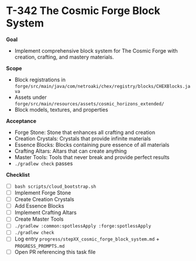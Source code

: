 # T-342 The Cosmic Forge Block System

**Goal**

- Implement comprehensive block system for The Cosmic Forge with creation, crafting, and mastery materials.

**Scope**

- Block registrations in `forge/src/main/java/com/netroaki/chex/registry/blocks/CHEXBlocks.java`
- Assets under `forge/src/main/resources/assets/cosmic_horizons_extended/`
- Block models, textures, and properties

**Acceptance**

- Forge Stone: Stone that enhances all crafting and creation
- Creation Crystals: Crystals that provide infinite materials
- Essence Blocks: Blocks containing pure essence of all materials
- Crafting Altars: Altars that can create anything
- Master Tools: Tools that never break and provide perfect results
- `./gradlew check` passes

**Checklist**

- [ ] `bash scripts/cloud_bootstrap.sh`
- [ ] Implement Forge Stone
- [ ] Create Creation Crystals
- [ ] Add Essence Blocks
- [ ] Implement Crafting Altars
- [ ] Create Master Tools
- [ ] `./gradlew :common:spotlessApply :forge:spotlessApply`
- [ ] `./gradlew check`
- [ ] Log entry `progress/stepXX_cosmic_forge_block_system.md` + `PROGRESS_PROMPTS.md`
- [ ] Open PR referencing this task file
